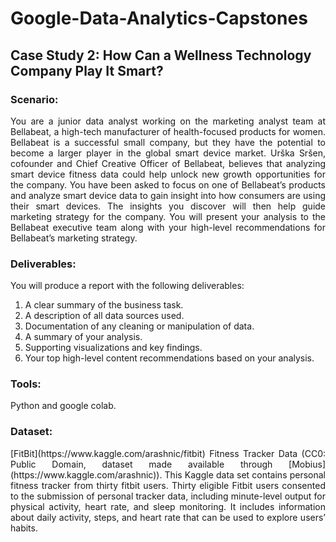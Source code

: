 # Google-Data-Analytics-Capstones

## Case Study 2: How Can a Wellness Technology Company Play It Smart?

### Scenario:
<div style="text-align: justify"> You are a junior data analyst working on the marketing analyst team at Bellabeat, 
a high-tech manufacturer of health-focused products for women. Bellabeat is a 
successful small company, but they have the potential to become a larger player 
in the global smart device market. Urška Sršen, cofounder and Chief Creative 
Officer of Bellabeat, believes that analyzing smart device fitness data could 
help unlock new growth opportunities for the company. You have been asked to 
focus on one of Bellabeat’s products and analyze smart device data to gain 
insight into how consumers are using their smart devices. The insights you 
discover will then help guide marketing strategy for the company. 
You will present your analysis to the Bellabeat executive team 
along with your high-level recommendations for Bellabeat’s 
marketing strategy. </div>



### Deliverables:
You will produce a report with the following deliverables:
1. A clear summary of the business task.
2. A description of all data sources used.
3. Documentation of any cleaning or manipulation of data.
4. A summary of your analysis.
5. Supporting visualizations and key findings.
6. Your top high-level content recommendations based on your analysis.

### Tools:
Python and google colab.

### Dataset:
<div style="text-align: justify"> [FitBit](https://www.kaggle.com/arashnic/fitbit) Fitness Tracker Data (CC0: Public Domain, dataset made available through [Mobius](https://www.kaggle.com/arashnic)).
This Kaggle data set contains personal fitness tracker from thirty fitbit users. Thirty eligible Fitbit users consented to the submission of personal tracker data, 
including minute-level output for physical activity, heart rate, and sleep monitoring. 
It includes information about daily activity, steps, and heart rate that can be used to explore users’ habits.</div>

